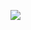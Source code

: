 <!-- ![](<[name-of-giphy.gif](https://gfycat.com/lazybestfruitfly)>)

https://thumbs.gfycat.com/LazyBestFruitfly-max-1mb.gif

https://thumbs.gfycat.com/LazyBestFruitfly-size_restricted.gif -->

![](https://thumbs.gfycat.com/LazyBestFruitfly-max-1mb.gif)
